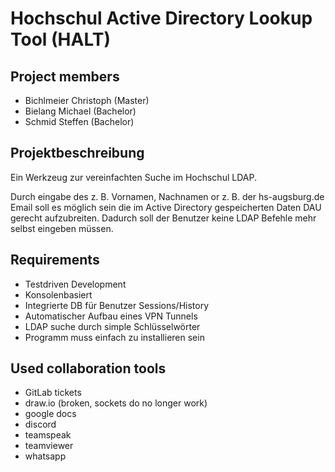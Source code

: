 # Hochschul Active Directory Lookup Tool (HALT)

## Project members
- Bichlmeier Christoph (Master)
- Bielang Michael (Bachelor)
- Schmid Steffen (Bachelor)

## Projektbeschreibung
Ein Werkzeug zur vereinfachten Suche im Hochschul LDAP.

Durch eingabe des z. B. Vornamen, Nachnamen or z. B. der hs-augsburg.de Email soll es möglich sein die im Active Directory gespeicherten Daten DAU gerecht aufzubreiten. Dadurch soll der Benutzer keine LDAP Befehle mehr selbst eingeben müssen.

## Requirements
- Testdriven Development
- Konsolenbasiert
- Integrierte DB für Benutzer Sessions/History
- Automatischer Aufbau eines VPN Tunnels
- LDAP suche durch simple Schlüsselwörter
- Programm muss einfach zu installieren sein












## Used collaboration tools
- GitLab tickets
- draw.io (broken, sockets do no longer work)
- google docs
- discord
- teamspeak
- teamviewer
- whatsapp
